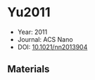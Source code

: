 <a name="article" />

# Yu2011

* Year: 2011
* Journal: ACS Nano
* DOI: <a href="https://doi.org/10.1021/nn2013904">10.1021/nn2013904</a>

## Materials
